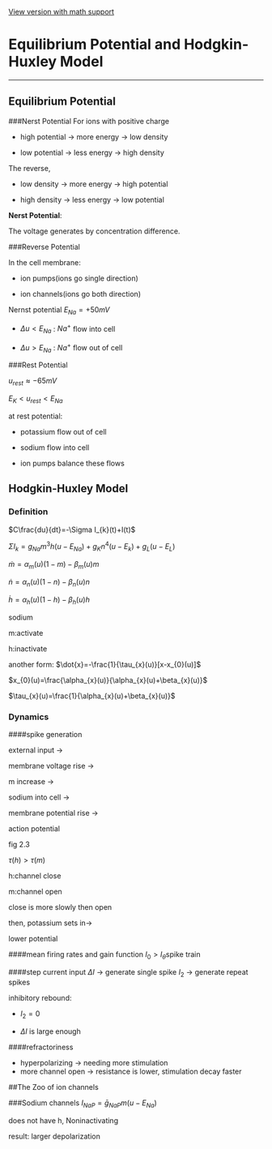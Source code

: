 [View version with math support](https://stackedit.io/viewer#!url=https://raw.githubusercontent.com/neuronstar/spiking-neuron-models/master/03.Equilibrium_Potential_and_Hodgkin-Huxley_Model.md)


# Equilibrium Potential and  Hodgkin-Huxley Model
*************************************************
## Equilibrium Potential

###Nerst Potential
For ions with positive charge

* high potential -> more energy -> low density

* low  potential -> less energy -> high density

The reverse,

* low density -> more energy -> high potential

* high density -> less energy -> low  potential

**Nerst Potential**:

The voltage generates by concentration difference. 

###Reverse Potential

In the cell membrane:

* ion pumps(ions go single direction)

* ion channels(ions go both direction)


Nernst potential $E_{Na}=+50mV$

* $\Delta{u}<E_{Na}$ :
$Na^{+}$ flow into cell

* $\Delta{u}>E_{Na}$ :
$Na^{+}$ flow out of cell

###Rest Potential

$u_{rest}\approx-65mV$

$E_{K} < u_{rest} < E_{Na}$

at rest potential:

* potassium flow out of cell

* sodium flow into cell

* ion pumps balance these flows

## Hodgkin-Huxley Model
### Definition
$C\frac{du}{dt}=-\Sigma I_{k}(t)+I(t)$

$\Sigma I_{k}=g_{Na}m^{3}h(u-E_{Na})+g_{K}n^{4}(u-E_{k})+g_{L}(u-E_{L})$

$\dot{m}=\alpha_{m}(u)(1-m)-\beta_{m}(u)m$

$\dot{n}=\alpha_{n}(u)(1-n)-\beta_{n}(u)n$

$\dot{h}=\alpha_{h}(u)(1-h)-\beta_{h}(u)h$

sodium

m:activate

h:inactivate

another form:
$\dot{x}=-\frac{1}{\tau_{x}(u)}[x-x_{0}(u)]$

$x_{0}(u)=\frac{\alpha_{x}(u)}{\alpha_{x}(u)+\beta_{x}(u)}$

$\tau_{x}(u)=\frac{1}{\alpha_{x}(u)+\beta_{x}(u)}$

### Dynamics

####spike generation

external input ->

membrane voltage rise ->

m increase ->

sodium into cell ->

membrane potential rise ->

action potential

fig 2.3

$\tau(h)>\tau(m)$

h:channel close

m:channel open

close is more slowly then open

then, potassium sets in->

lower potential

####mean firing rates and gain function
$I_{0}>I_{\theta}$spike train

####step current input
$\Delta{I}$ -> generate  single spike
$I_{2}$ -> generate repeat spikes


inhibitory rebound:

* $I_{2}=0$

* $\Delta{I}$ is large enough

####refractoriness

* hyperpolarizing -> needing more stimulation
* more channel open -> resistance is lower, stimulation decay faster

##The Zoo of ion channels

###Sodium channels
$I_{NaP}=\bar{g}_{NaP}m(u-E_{Na})$

does not have h, Noninactivating

result: larger depolarization
